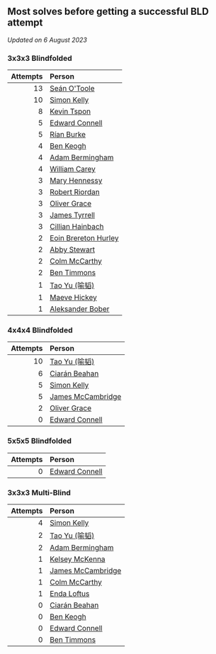 ## Most solves before getting a successful BLD attempt

*Updated on  6 August 2023*


### 3x3x3 Blindfolded

| Attempts | Person |
| ---: | :--- |
| 13 | [Seán O'Toole](https://www.worldcubeassociation.org/persons/2017OTOO03) |
| 10 | [Simon Kelly](https://www.worldcubeassociation.org/persons/2017KELL08) |
| 8 | [Kevin Tspon](https://www.worldcubeassociation.org/persons/2021TSPO01) |
| 5 | [Edward Connell](https://www.worldcubeassociation.org/persons/2018CONN04) |
| 5 | [Rían Burke](https://www.worldcubeassociation.org/persons/2019BURK05) |
| 4 | [Ben Keogh](https://www.worldcubeassociation.org/persons/2016KEOG01) |
| 4 | [Adam Bermingham](https://www.worldcubeassociation.org/persons/2020BERM02) |
| 4 | [William Carey](https://www.worldcubeassociation.org/persons/2019CARE02) |
| 3 | [Mary Hennessy](https://www.worldcubeassociation.org/persons/2015HENN02) |
| 3 | [Robert Riordan](https://www.worldcubeassociation.org/persons/2016RIOR01) |
| 3 | [Oliver Grace](https://www.worldcubeassociation.org/persons/2019GRAC02) |
| 3 | [James Tyrrell](https://www.worldcubeassociation.org/persons/2019TYRR01) |
| 3 | [Cillian Hainbach](https://www.worldcubeassociation.org/persons/2022HAIN04) |
| 2 | [Eoin Brereton Hurley](https://www.worldcubeassociation.org/persons/2014HURL01) |
| 2 | [Abby Stewart](https://www.worldcubeassociation.org/persons/2019STEW05) |
| 2 | [Colm McCarthy](https://www.worldcubeassociation.org/persons/2018MCCA02) |
| 2 | [Ben Timmons](https://www.worldcubeassociation.org/persons/2017TIMM01) |
| 1 | [Tao Yu (喻韬)](https://www.worldcubeassociation.org/persons/2012YUTA01) |
| 1 | [Maeve Hickey](https://www.worldcubeassociation.org/persons/2017HICK06) |
| 1 | [Aleksander Bober](https://www.worldcubeassociation.org/persons/2022BOBE02) |

### 4x4x4 Blindfolded

| Attempts | Person |
| ---: | :--- |
| 10 | [Tao Yu (喻韬)](https://www.worldcubeassociation.org/persons/2012YUTA01) |
| 6 | [Ciarán Beahan](https://www.worldcubeassociation.org/persons/2012BEAH01) |
| 5 | [Simon Kelly](https://www.worldcubeassociation.org/persons/2017KELL08) |
| 5 | [James McCambridge](https://www.worldcubeassociation.org/persons/2019MCCA09) |
| 2 | [Oliver Grace](https://www.worldcubeassociation.org/persons/2019GRAC02) |
| 0 | [Edward Connell](https://www.worldcubeassociation.org/persons/2018CONN04) |

### 5x5x5 Blindfolded

| Attempts | Person |
| ---: | :--- |
| 0 | [Edward Connell](https://www.worldcubeassociation.org/persons/2018CONN04) |

### 3x3x3 Multi-Blind

| Attempts | Person |
| ---: | :--- |
| 4 | [Simon Kelly](https://www.worldcubeassociation.org/persons/2017KELL08) |
| 2 | [Tao Yu (喻韬)](https://www.worldcubeassociation.org/persons/2012YUTA01) |
| 2 | [Adam Bermingham](https://www.worldcubeassociation.org/persons/2020BERM02) |
| 1 | [Kelsey McKenna](https://www.worldcubeassociation.org/persons/2012MCKE01) |
| 1 | [James McCambridge](https://www.worldcubeassociation.org/persons/2019MCCA09) |
| 1 | [Colm McCarthy](https://www.worldcubeassociation.org/persons/2018MCCA02) |
| 1 | [Enda Loftus](https://www.worldcubeassociation.org/persons/2021LOFT01) |
| 0 | [Ciarán Beahan](https://www.worldcubeassociation.org/persons/2012BEAH01) |
| 0 | [Ben Keogh](https://www.worldcubeassociation.org/persons/2016KEOG01) |
| 0 | [Edward Connell](https://www.worldcubeassociation.org/persons/2018CONN04) |
| 0 | [Ben Timmons](https://www.worldcubeassociation.org/persons/2017TIMM01) |
